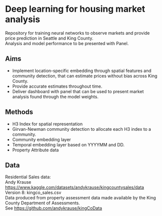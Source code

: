 # Deep learning for housing market analysis

Repository for training neural networks to observe markets and provide price prediction in Seattle and King County.\
Analysis and model performance to be presented with Panel.

## Aims
* Implement location-specific embedding through spatial features and community detection, that can estimate prices without bias across King County.
* Provide accurate estimates throughout time.
* Deliver dashboard with panel that can be used to present market analysis found through the model weights.

## Methods
* H3 Index for spatial representation
* Girvan-Newman community detection to allocate each H3 index to a community.
* Community embedding layer
* Temporal embedding layer based on YYYYMM and DD.
* Property Attribute data


## Data
Residential Sales data:\
Andy Krause https://www.kaggle.com/datasets/andykrause/kingcountysales/data Version 8: kingco_sales.csv\
Data produced from property assessment data made available by the King County Department of Assessments.\
See https://github.com/andykrause/kingCoData
